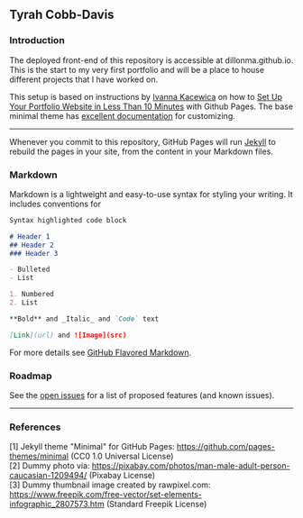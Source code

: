 ## Tyrah Cobb-Davis

### Introduction

The deployed front-end of this repository is accessible at dillonma.github.io. This is the start to my very first portfolio and will be a place to house different projects that I have worked on. 

This setup is based on instructions by [Ivanna Kacewica](https://blog.usejournal.com/@evanca) on how to [Set Up Your Portfolio Website in Less Than 10 Minutes](https://medium.com/@evanca/set-up-your-portfolio-website-in-less-than-10-minutes-with-github-pages-d0efa8ff56fd) with Github Pages. The base minimal theme has [excellent documentation](https://github.com/pages-themes/minimal) for customizing.

___


Whenever you commit to this repository, GitHub Pages will run [Jekyll](https://jekyllrb.com/) to rebuild the pages in your site, from the content in your Markdown files.

### Markdown

Markdown is a lightweight and easy-to-use syntax for styling your writing. It includes conventions for

```markdown
Syntax highlighted code block

# Header 1
## Header 2
### Header 3

- Bulleted
- List

1. Numbered
2. List

**Bold** and _Italic_ and `Code` text

[Link](url) and ![Image](src)
```

For more details see [GitHub Flavored Markdown](https://guides.github.com/features/mastering-markdown/).

### Roadmap

See the [open issues](https://github.com/evanca/quick-portfolio/issues) for a list of proposed features (and known issues).
___

### References

[1] Jekyll theme "Minimal" for GitHub Pages: https://github.com/pages-themes/minimal (CC0 1.0 Universal License)
<br>[2] Dummy photo via: https://pixabay.com/photos/man-male-adult-person-caucasian-1209494/ (Pixabay License)
<br>[3] Dummy thumbnail image created by rawpixel.com: https://www.freepik.com/free-vector/set-elements-infographic_2807573.htm (Standard Freepik License)

